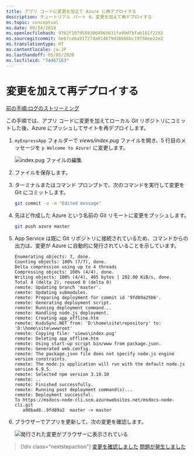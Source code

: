```yaml
---
title: アプリ コードに変更を加えて Azure に再デプロイする
description: チュートリアル パート 6、変更を加えて再デプロイする
ms.topic: conceptual
ms.date: 09/24/2019
ms.openlocfilehash: 9702f10795893004965631fa99dfbfab181f2292
ms.sourcegitcommit: be67ceba91727da014879d16bbbbc19756ee22e2
ms.translationtype: HT
ms.contentlocale: ja-JP
ms.lasthandoff: 05/05/2020
ms.locfileid: "74467163"
---
```

# <a name="make-changes-and-redeploy"></a>変更を加えて再デプロイする

[前の手順:ログのストリーミング](tutorial-vscode-azure-cli-node-05.md)

この手順では、アプリ コードに変更を加えてローカル Git リポジトリにコミットした後、Azure にプッシュしてサイトを再デプロイします。

1. `myExpressApp` フォルダーで *views/index.pug* ファイルを開き、5 行目のメッセージを `p Welcome to Azure!` に変更します。

    ![index.pug ファイルの編集](media/azure-cli/editpugfile.png)

1. ファイルを保存します。

1. ターミナルまたはコマンド プロンプトで、次のコマンドを実行して変更を Git にコミットします。

    ```bash
    git commit -a -m "Edited message"
    ```

1. 先ほど作成した Azure という名前の Git リモートに変更をプッシュします。

    ```bash
    git push azure master
    ```

1. App Service は既に Git リポジトリに接続されているため、コマンドからの出力は、変更が Azure に自動的に発行されていることを示しています。 

    ```output
    Enumerating objects: 7, done.
    Counting objects: 100% (7/7), done.
    Delta compression using up to 4 threads
    Compressing objects: 100% (4/4), done.
    Writing objects: 100% (4/4), 405 bytes | 202.00 KiB/s, done.
    Total 4 (delta 2), reused 0 (delta 0)
    remote: Updating branch 'master'.
    remote: Updating submodules.
    remote: Preparing deployment for commit id '9fd89a25b6'.
    remote: Generating deployment script.
    remote: Running deployment command...
    remote: Handling node.js deployment.
    remote: Creating app_offline.htm
    remote: KuduSync.NET from: 'D:\home\site\repository' to: 'D:\home\site\wwwroot'
    remote: Copying file: 'views\index.pug'
    remote: Deleting app_offline.htm
    remote: Using start-up script bin/www from package.json.
    remote: Generated web.config.
    remote: The package.json file does not specify node.js engine version constraints.
    remote: The node.js application will run with the default node.js version 6.9.5.
    remote: Selected npm version 3.10.10
    remote: ..
    remote: Finished successfully.
    remote: Running post deployment command(s)...
    remote: Deployment successful.
    To https://msdocs-node-cli.scm.azurewebsites.net/msdocs-node-cli.git
       a98bad8..9fd89a2  master -> master
    ```

1. ブラウザーでアプリを更新して、次の変更を確認します。

    ![発行された変更がブラウザーに表示されている](media/azure-cli/remote-app-changes.png)

> [!div class="nextstepaction"]
> [変更を確認しました](tutorial-vscode-azure-cli-node-07.md) [問題が発生しました](https://www.research.net/r/PWZWZ52?tutorial=node-deployment&step=publishing-changes)
